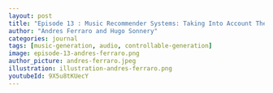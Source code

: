 ```yaml
---
layout: post
title: "Episode 13 : Music Recommender Systems: Taking Into Account The Artists’ Perspective"
author: "Andres Ferraro and Hugo Sonnery"
categories: journal
tags: [music-generation, audio, controllable-generation]
image: episode-13-andres-ferraro.png
author_picture: andres-ferraro.jpeg
illustration: illustration-andres-ferraro.png
youtubeId: 9X5u8tKUecY
---
```

